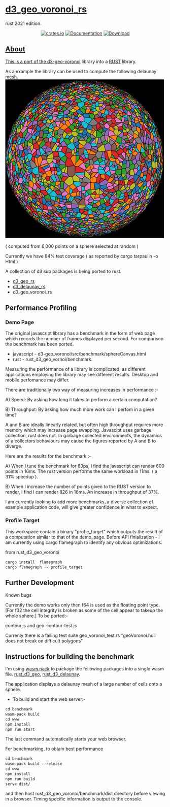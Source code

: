 # [d3_geo_voronoi_rs](<https://github.com/martinfrances107/rust_d3_geo_voronoi>)

rust 2021 edition.

<div align="center">

<a href="https://crates.io/crates/d3_geo_voronoi_rs"><img alt="crates.io" src="https://img.shields.io/crates/v/d3_geo_voronoi_rs.svg"/></a>
<a href="https://docs.rs/d3_geo_voronoi_rs" rel="nofollow noopener noreferrer"><img src="https://docs.rs/d3_geo_voronoi_rs/badge.svg" alt="Documentation"></a>
<a href="https://crates.io/crates/d3_geo_voronoi_rs"><img src="https://img.shields.io/crates/d/d3_geo_voronoi_rs.svg" alt="Download" />

</div>

## About
This is a port of the [d3-geo-voronoi](<https://github.com/Fil/d3-geo-voronoi>) library into a [RUST](<https://www.rust-lang.org/>) library.

 As a example the library can be used to compute the following delaunay mesh.
![Delaunay mesh from a set of random points on a sphere](./lamp.png "Delaunay mesh from a set of random points on a sphere")

( computed from 6,000 points on a sphere selected at random )

Currently we have 84% test coverage ( as reported by cargo tarpaulin -o Html )

A collection of d3 sub packages is being ported to rust.

* [d3_geo_rs](https://crates.io/crates/d3_geo_rs)
* [d3_delaunay_rs](https://crates.io/crates/d3_delaunay_rs)
* d3_geo_voronoi_rs

## Performance Profiling

### Demo Page

The original javascript library has a benchmark in the form of web page which records the number of frames displayed per second. For comparison the benchmark has been ported.

- javascript -  d3-geo_voronoi/src/benchmark/sphereCanvas.html
- rust -  rust_d3_geo_vornoi/benchmark.

Measuring the performance of a library is compilcated, as different applications employing the library may see different results. Desktop and mobile perfomance may differ.

There are traditionally two way of measuring increases in performance :-

A) Speed: By asking how long it takes to perform a certain computation?

B) Throughput:  By asking how much more work can I perfom in a given time?

A and B are ideally linearly related, but often high throughput requires more memory which may increase page swapping. Javascipt uses garbage collection, rust does not. In garbage collected environments, the dynamics of a collectors behaviours may cause the figures reported by A and B to diverge.

Here are the results for the benchmark :-

A) When I tune the benchmark for 60ps, I find the javascript can render 600 points in 16ms. The rust version performs the same workload in 11ms. ( a 31% speedup ).

B) When I increase the number of points given to the RUST version to render, I find I can render 826 in 16ms. An increase in throughput of 37%.

I am currently looking to add more benchmarks, a diverse collection of example application code, will give greater confidence in what to expect.

### Profile Target

This workspace contain a binary "profie_target" which outputs the result of a computation similar to that of the demo_page. Before API finialization - I am currently  using cargo flamegraph to identify any obvious optimizations.

from rust_d3_geo_voronoi
```
cargo install  flamegraph
cargo flamegraph -- profile_target
```

## Further Development

Known bugs

Currently the demo works only then f64 is used as the floating point type. [For f32 the cell integrity is broken as some of the cell appear to takeup the whole sphere.]
To be ported:-

contour.js and geo-contour-test.js

Currenly there is a failing test suite
geo_voronoi_test.rs "geoVoronoi.hull does not break on difficult polygons"

## Instructions for building the benchmark

I'm using [wasm pack](<https://github.com/rustwasm/wasm-pack>) to package the
 following packages into a single wasm file.
 [rust_d3_geo](<https://github.com/martinfrances107/rust_d3_geo>),
 [rust_d3_delaunay](<https://github.com/martinfrances107/rust_d3_delaunay>).

The application displays a delaunay mesh of a large number of cells onto a sphere.

- To build and start the web server:-

```console
cd benchmark
wasm-pack build
cd www
npm install
npm run start
```

   The last command automatically starts your web browser.

For benchmarking, to obtain best performance

```console
cd benchmark
wasm-pack build --release
cd www
npm install
npm run build
serve dist/
```

and then host rust_d3_geo_voronoi/benchmark/dist directory before viewing in a browser.
Timing specific information is output to the console.
